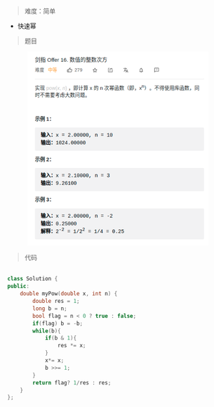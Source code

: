 > 难度：简单

- 快速幂

> 题目
<div align="center" style="zoom:80%"><img src="./pic/16-1.png"></div>

> 代码

```cpp

class Solution {
public:
    double myPow(double x, int n) {
        double res = 1;
        long b = n;
        bool flag = n < 0 ? true : false;
        if(flag) b = -b;
        while(b){
            if(b & 1){
                res *= x;
            }
            x*= x;
            b >>= 1;
        }
        return flag? 1/res : res;
    }
};

```